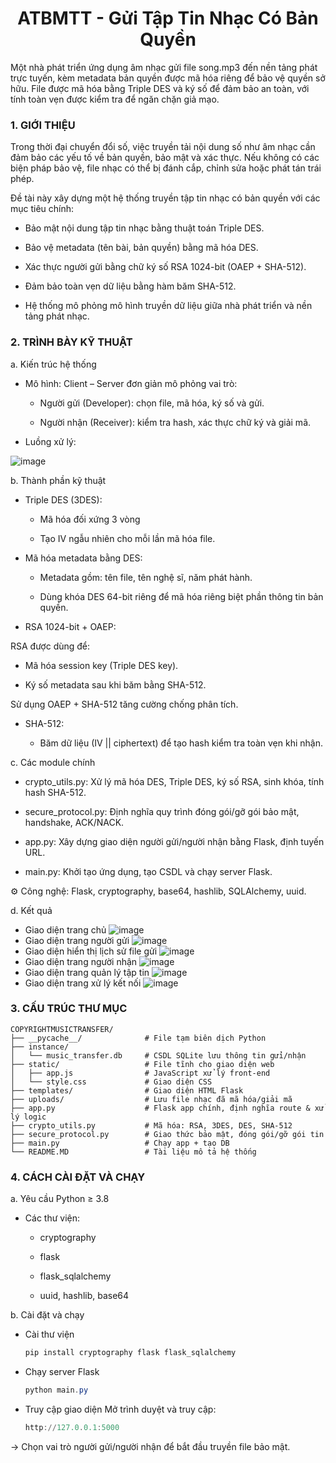 <h1 align="center">ATBMTT - Gửi Tập Tin Nhạc Có Bản Quyền </h1>
 Một nhà phát triển ứng dụng âm nhạc gửi file song.mp3 đến nền tảng phát trực tuyến, kèm metadata bản quyền được  mã hóa riêng để bảo vệ quyền sở hữu. File được mã hóa bằng Triple DES và ký số để đảm bảo an toàn, với tính toàn  vẹn được kiểm tra để ngăn chặn giả mạo.

### 1. GIỚI THIỆU

Trong thời đại chuyển đổi số, việc truyền tải nội dung số như âm nhạc cần đảm bảo các yếu tố về bản quyền, bảo mật và xác thực. Nếu không có các biện pháp bảo vệ, file nhạc có thể bị đánh cắp, chỉnh sửa hoặc phát tán trái phép.

Đề tài này xây dựng một hệ thống truyền tập tin nhạc có bản quyền với các mục tiêu chính:

- Bảo mật nội dung tập tin nhạc bằng thuật toán Triple DES.

- Bảo vệ metadata (tên bài, bản quyền) bằng mã hóa DES.

- Xác thực người gửi bằng chữ ký số RSA 1024-bit (OAEP + SHA-512).

- Đảm bảo toàn vẹn dữ liệu bằng hàm băm SHA-512.

- Hệ thống mô phỏng mô hình truyền dữ liệu giữa nhà phát triển và nền tảng phát nhạc.

### 2. TRÌNH BÀY KỸ THUẬT
   
a. Kiến trúc hệ thống
- Mô hình: Client – Server đơn giản mô phỏng vai trò:

  + Người gửi (Developer): chọn file, mã hóa, ký số và gửi.
   
  + Người nhận (Receiver): kiểm tra hash, xác thực chữ ký và giải mã.

- Luồng xử lý:

![image](https://github.com/user-attachments/assets/a4979048-02c2-428c-a6a3-a46b02f7369c)

b. Thành phần kỹ thuật
- Triple DES (3DES):

  + Mã hóa đối xứng 3 vòng
  
  + Tạo IV ngẫu nhiên cho mỗi lần mã hóa file.

- Mã hóa metadata bằng DES:

  + Metadata gồm: tên file, tên nghệ sĩ, năm phát hành.
  
  + Dùng khóa DES 64-bit riêng để mã hóa riêng biệt phần thông tin bản quyền.

- RSA 1024-bit + OAEP:

 RSA được dùng để:

  + Mã hóa session key (Triple DES key).
  
  + Ký số metadata sau khi băm bằng SHA-512.
 
 Sử dụng OAEP + SHA-512 tăng cường chống phân tích.

- SHA-512:

  + Băm dữ liệu (IV || ciphertext) để tạo hash kiểm tra toàn vẹn khi nhận.

c. Các module chính
- crypto_utils.py: Xử lý mã hóa DES, Triple DES, ký số RSA, sinh khóa, tính hash SHA-512.

- secure_protocol.py: Định nghĩa quy trình đóng gói/gỡ gói bảo mật, handshake, ACK/NACK.

- app.py: Xây dựng giao diện người gửi/người nhận bằng Flask, định tuyến URL.

- main.py: Khởi tạo ứng dụng, tạo CSDL và chạy server Flask.

⚙️ Công nghệ: Flask, cryptography, base64, hashlib, SQLAlchemy, uuid.

d. Kết quả
- Giao diện trang chủ
![image](https://github.com/user-attachments/assets/1bf0fd03-90e3-4c02-a016-27edd619793e)
- Giao diện trang người gửi
![image](https://github.com/user-attachments/assets/c1e067ef-7baa-4e50-b1fa-bb2cf703ffce)
- Giao diện hiển thị lịch sử file gửi
![image](https://github.com/user-attachments/assets/d6a39899-491e-4dde-86e5-af9ccc532650)
- Giao diện trang người nhận
![image](https://github.com/user-attachments/assets/5f5b4b51-5ca6-4806-b76e-9f7ca33712a5)
- Giao diện trang quản lý tập tin
![image](https://github.com/user-attachments/assets/0ab1e7d7-9ee3-47a0-9bf0-be49d4955989)
- Giao diện trang xử lý kết nối
![image](https://github.com/user-attachments/assets/c1c3e5fb-8e5a-4d02-89b8-28ca808ae8e7)

### 3. CẤU TRÚC THƯ MỤC
```
COPYRIGHTMUSICTRANSFER/
├── __pycache__/              # File tạm biên dịch Python
├── instance/
│   └── music_transfer.db     # CSDL SQLite lưu thông tin gửi/nhận
├── static/                   # File tĩnh cho giao diện web
│   ├── app.js                # JavaScript xử lý front-end
│   └── style.css             # Giao diện CSS
├── templates/                # Giao diện HTML Flask
├── uploads/                  # Lưu file nhạc đã mã hóa/giải mã
├── app.py                    # Flask app chính, định nghĩa route & xử lý logic
├── crypto_utils.py           # Mã hóa: RSA, 3DES, DES, SHA-512
├── secure_protocol.py        # Giao thức bảo mật, đóng gói/gỡ gói tin
├── main.py                   # Chạy app + tạo DB
└── README.MD                 # Tài liệu mô tả hệ thống 
```

### 4. CÁCH CÀI ĐẶT VÀ CHẠY
a. Yêu cầu
Python ≥ 3.8

- Các thư viện:

  + cryptography
  
  + flask
  
  + flask_sqlalchemy
  
  + uuid, hashlib, base64

b. Cài đặt và chạy
- Cài thư viện
  
   ```powershell
  pip install cryptography flask flask_sqlalchemy
   ```
- Chạy server Flask

   ```powershell
   python main.py
   ```

- Truy cập giao diện
Mở trình duyệt và truy cập:
   ```powershell
   http://127.0.0.1:5000
   ```

→ Chọn vai trò người gửi/người nhận để bắt đầu truyền file bảo mật.
